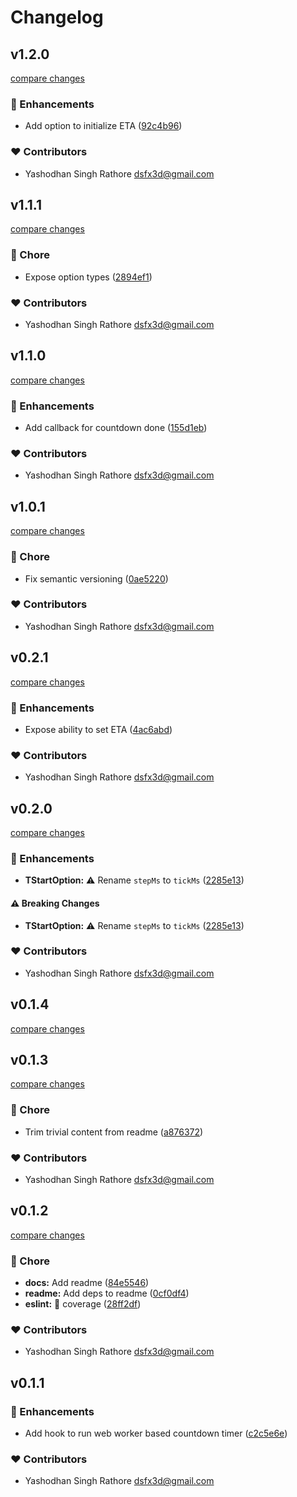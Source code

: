# Changelog


## v1.2.0

[compare changes](https://github.com/dsfx3d/use-countdown-worker/compare/v1.1.1...v1.2.0)

### 🚀 Enhancements

- Add option to initialize ETA ([92c4b96](https://github.com/dsfx3d/use-countdown-worker/commit/92c4b96))

### ❤️ Contributors

- Yashodhan Singh Rathore <dsfx3d@gmail.com>

## v1.1.1

[compare changes](https://github.com/dsfx3d/use-countdown-worker/compare/v1.1.0...v1.1.1)

### 🏡 Chore

- Expose option types ([2894ef1](https://github.com/dsfx3d/use-countdown-worker/commit/2894ef1))

### ❤️ Contributors

- Yashodhan Singh Rathore <dsfx3d@gmail.com>

## v1.1.0

[compare changes](https://github.com/dsfx3d/use-countdown-worker/compare/v1.0.1...v1.1.0)

### 🚀 Enhancements

- Add callback for countdown done ([155d1eb](https://github.com/dsfx3d/use-countdown-worker/commit/155d1eb))

### ❤️ Contributors

- Yashodhan Singh Rathore <dsfx3d@gmail.com>

## v1.0.1

[compare changes](https://github.com/dsfx3d/use-countdown-worker/compare/v0.2.1...v1.0.1)

### 🏡 Chore

- Fix semantic versioning ([0ae5220](https://github.com/dsfx3d/use-countdown-worker/commit/0ae5220))

### ❤️ Contributors

- Yashodhan Singh Rathore <dsfx3d@gmail.com>

## v0.2.1

[compare changes](https://github.com/dsfx3d/use-countdown-worker/compare/v0.2.0...v0.2.1)

### 🚀 Enhancements

- Expose ability to set ETA ([4ac6abd](https://github.com/dsfx3d/use-countdown-worker/commit/4ac6abd))

### ❤️ Contributors

- Yashodhan Singh Rathore <dsfx3d@gmail.com>

## v0.2.0

[compare changes](https://github.com/dsfx3d/use-countdown-worker/compare/v0.1.4...v0.2.0)

### 🚀 Enhancements

- **TStartOption:** ⚠️  Rename `stepMs` to `tickMs` ([2285e13](https://github.com/dsfx3d/use-countdown-worker/commit/2285e13))

#### ⚠️ Breaking Changes

- **TStartOption:** ⚠️  Rename `stepMs` to `tickMs` ([2285e13](https://github.com/dsfx3d/use-countdown-worker/commit/2285e13))

### ❤️ Contributors

- Yashodhan Singh Rathore <dsfx3d@gmail.com>

## v0.1.4

[compare changes](https://github.com/dsfx3d/use-countdown-worker/compare/v0.1.3...v0.1.4)

## v0.1.3

[compare changes](https://github.com/dsfx3d/use-countdown-worker/compare/v0.1.2...v0.1.3)

### 🏡 Chore

- Trim trivial content from readme ([a876372](https://github.com/dsfx3d/use-countdown-worker/commit/a876372))

### ❤️ Contributors

- Yashodhan Singh Rathore <dsfx3d@gmail.com>

## v0.1.2

[compare changes](https://github.com/dsfx3d/use-countdown-worker/compare/v0.1.1...v0.1.2)

### 🏡 Chore

- **docs:** Add readme ([84e5546](https://github.com/dsfx3d/use-countdown-worker/commit/84e5546))
- **readme:** Add deps to readme ([0cf0df4](https://github.com/dsfx3d/use-countdown-worker/commit/0cf0df4))
- **eslint:** 🙈 coverage ([28ff2df](https://github.com/dsfx3d/use-countdown-worker/commit/28ff2df))

### ❤️ Contributors

- Yashodhan Singh Rathore <dsfx3d@gmail.com>

## v0.1.1


### 🚀 Enhancements

- Add hook to run web worker based countdown timer ([c2c5e6e](https://github.com/dsfx3d/use-countdown-worker/commit/c2c5e6e))

### ❤️ Contributors

- Yashodhan Singh Rathore <dsfx3d@gmail.com>

